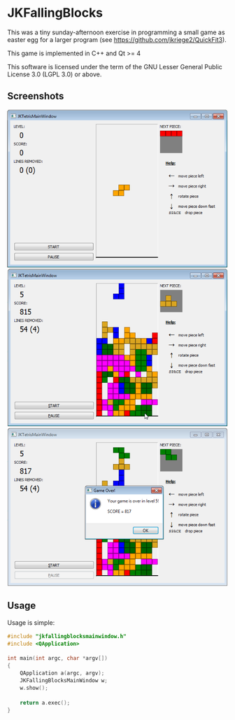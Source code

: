 # JKFallingBlocks
This was a tiny sunday-afternoon exercise in programming a small game as easter egg for a larger program (see https://github.com/jkriege2/QuickFit3).

This game is implemented in C++ and Qt >= 4

This software is licensed under the term of the GNU Lesser General Public License 3.0
(LGPL 3.0) or above. 

## Screenshots
![In the beginning ...](https://raw.githubusercontent.com/jkriege2/JKFallingBlocks/master/screenshots/screenshot1.png)
![... in getween ...](https://raw.githubusercontent.com/jkriege2/JKFallingBlocks/master/screenshots/screenshot2.png)
![Game Over](https://raw.githubusercontent.com/jkriege2/JKFallingBlocks/master/screenshots/screenshot3.png)

## Usage
Usage is simple:

```c++
#include "jkfallingblocksmainwindow.h"
#include <QApplication>

int main(int argc, char *argv[])
{
    QApplication a(argc, argv);
    JKFallingBlocksMainWindow w;
    w.show();

    return a.exec();
}
```

